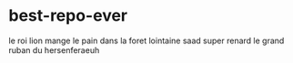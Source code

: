 # best-repo-ever
le roi lion mange le pain dans la foret lointaine
saad super renard 
le grand ruban du hersenferaeuh